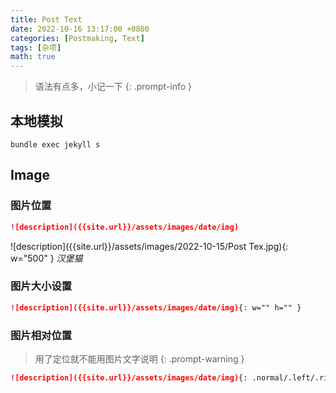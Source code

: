 ```yaml
---
title: Post Text
date: 2022-10-16 13:17:00 +0800
categories: [Postmaking, Text]
tags: [杂项]
math: true
---
```




> 语法有点多，小记一下
{: .prompt-info }

## 本地模拟

```shell
bundle exec jekyll s
```

## Image

### 图片位置

```markdown
![description]({{site.url}}/assets/images/date/img)
```
![description]({{site.url}}/assets/images/2022-10-15/Post Tex.jpg){: w="500" }
_汉堡猫_

### 图片大小设置

```markdown
![description]({{site.url}}/assets/images/date/img){: w="" h="" }
```

### 图片相对位置
> 用了定位就不能用图片文字说明
{: .prompt-warning }
```markdown
![description]({{site.url}}/assets/images/date/img){: .normal/.left/.right }
```

